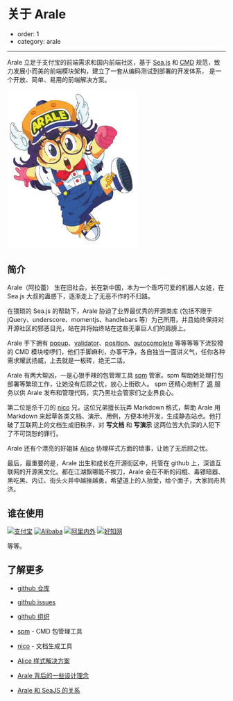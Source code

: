 # 关于 Arale

- order: 1
- category: arale

---

Arale 立足于支付宝的前端需求和国内前端社区，基于 [Sea.js](http://seajs.org/) 
和 [CMD](https://github.com/seajs/seajs/issues/242) 规范，致力发展小而美的前端模块架构，建立了一套从编码测试到部署的开发体系，
是一个开放、简单、易用的前端解决方案。

<img src="/static/arale.jpg" width="300">

## 简介

Arale（阿拉蕾） 生在旧社会，长在新中国，本为一个乖巧可爱的机器人女娃，在 Sea.js 大叔的蛊惑下，逐渐走上了无恶不作的不归路。

在猥琐的 Sea.js 的帮助下，Arale 胁迫了业界最优秀的开源类库 (包括不限于 jQuery、underscore、momentjs、handlebars 等）为己所用，并且始终保持对开源社区的邪恶目光，站在并将始终站在这些无辜巨人们的肩膀上。

Arale 手下拥有 [popup](http://aralejs.org/popup/)、[validator](http://aralejs.org/validator/)、[position](http://aralejs.org/position/)、[autocomplete](http://aralejs.org/autocomplete/) 等等等等下流狡猾的 CMD 模块喽啰们，他们手脚麻利，办事干净，各自独当一面讲义气，任你各种需求耀武扬威，上去就是一板砖，绝无二话。

Arale 有两大帮凶，一是心狠手辣的包管理工具 [spm](https://github.com/spmjs/spm2/) 管家。spm 帮助她处理打包部署等繁琐工作，让她没有后顾之忧，放心上街砍人。 spm 还精心炮制了 [源](https://spmjs.org/) 服务以供 Arale 发布和管理代码，实乃黑社会管家们之业界良心。

第二位是杀千刀的 [nico](https://github.com/aralejs/nico-arale/) 兄，这位兄弟擅长玩弄 Markdown 格式，帮助 Arale 用 Markdown 来起草各类文档、演示、用例，方便本地开发，生成静态站点。他打破了互联网上的文档生成旧秩序，对 **写文档** 和 **写演示** 这两位苦大仇深的人犯下了不可饶恕的罪行。

Arale 还有个漂亮的好姐妹 [Alice](http://aliceui.org/) 协理样式方面的琐事，让她了无后顾之忧。

最后，最重要的是，Arale 出生和成长在开源街区中，托管在 github 上，深谙互联网的开源黑文化。都在江湖飘哪能不挨刀，Arale 会在不断的闷棍、毒镖暗器、黑吃黑、内讧、街头火并中越挫越勇，希望道上的人抬爱，给个面子，大家同舟共济。


## 谁在使用

[![支付宝](https://i.alipayobjects.com/e/201305/N1Xm79x5h.png)](https://www.alipay.com/)
[![Alibaba](http://ww3.sinaimg.cn/large/68361562gw1e1omdjti3vj.jpg)](http://www.alibaba.com/)
[![阿里内外](https://i.alipayobjects.com/e/201306/biTtjKHBP.png)](http://work.alibaba-inc.com/)
[![好知网](http://www.howzhi.com/bundles/topxiaweb/img/base/logo.png?159)](http://www.howzhi.com/)

等等。

## 了解更多

- [github 仓库](https://github.com/aralejs/aralejs.org/)

- [github issues](https://github.com/aralejs/aralejs.org/issues/)

- [github 组织](https://github.com/aralejs/)

- [spm](https://github.com/spmjs/spm2/) - CMD 包管理工具

- [nico](http://lab.lepture.com/nico/) - 文档生成工具

- [Alice 样式解决方案](http://aliceui.org/)

- [Arale 背后的一些设计理念](https://github.com/lifesinger/lifesinger.github.com/issues/106)

- [Arale 和 SeaJS 的关系](http://www.zhihu.com/question/20651072)

